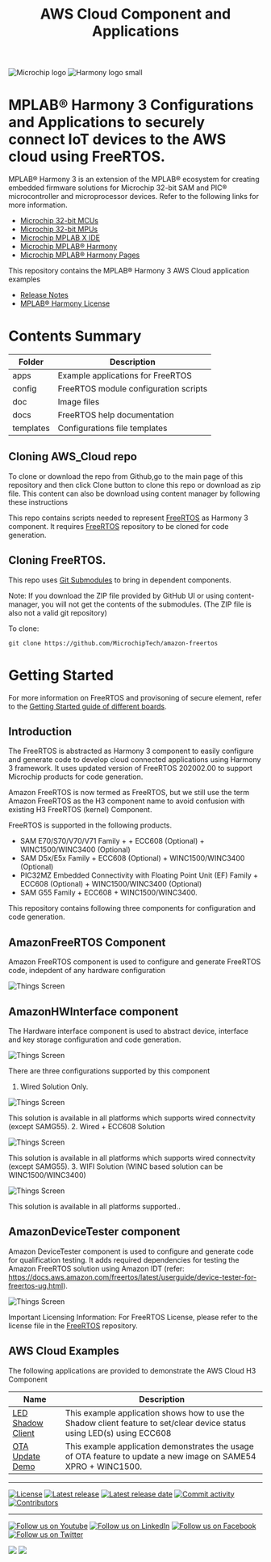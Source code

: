 ﻿---
title: AWS Cloud Component and Applications
has_children: true
has_toc: false
nav_order: 1
---
![Microchip logo](https://raw.githubusercontent.com/wiki/Microchip-MPLAB-Harmony/Microchip-MPLAB-Harmony.github.io/images/microchip_logo.png)
![Harmony logo small](https://raw.githubusercontent.com/wiki/Microchip-MPLAB-Harmony/Microchip-MPLAB-Harmony.github.io/images/microchip_mplab_harmony_logo_small.png)

# MPLAB® Harmony 3 Configurations and Applications to securely connect IoT devices to the AWS cloud using FreeRTOS.

MPLAB® Harmony 3 is an extension of the MPLAB® ecosystem for creating
embedded firmware solutions for Microchip 32-bit SAM and PIC® microcontroller
and microprocessor devices.  Refer to the following links for more information.

- [Microchip 32-bit MCUs](https://www.microchip.com/design-centers/32-bit)
- [Microchip 32-bit MPUs](https://www.microchip.com/design-centers/32-bit-mpus)
- [Microchip MPLAB X IDE](https://www.microchip.com/mplab/mplab-x-ide)
- [Microchip MPLAB® Harmony](https://www.microchip.com/mplab/mplab-harmony)
- [Microchip MPLAB® Harmony Pages](https://microchip-mplab-harmony.github.io/)

This repository contains the MPLAB® Harmony 3 AWS Cloud application examples

- [Release Notes](release_notes.md)
- [MPLAB® Harmony License](mplab_harmony_license.md)

# Contents Summary

| Folder    | Description                                                |
|-----------|------------------------------------------------------------|
| apps      | Example applications for FreeRTOS                   |
| config    | FreeRTOS module configuration scripts               |
| doc       | Image files           		         |
| docs      | FreeRTOS help documentation           		         |
| templates | Configurations file templates                              |


## Cloning AWS_Cloud repo

To clone or download the repo from Github,go to the main page of this repository and then click Clone button to clone this repo or download as zip file. This content can also be download using content manager by following these instructions

This repo contains scripts needed to represent [FreeRTOS](https://github.com/MicrochipTech/amazon-freertos) as Harmony 3 component. It requires [FreeRTOS](https://github.com/MicrochipTech/amazon-freertos) repository to be cloned for code generation.

## Cloning FreeRTOS.

This repo uses [Git Submodules](https://git-scm.com/book/en/v2/Git-Tools-Submodules) to bring in dependent components.

Note: If you download the ZIP file provided by GitHub UI or using content-manager, you will not get the contents of the submodules. (The ZIP file is also not a valid git repository)

To clone:
```
git clone https://github.com/MicrochipTech/amazon-freertos
```


# Getting Started

For more information on FreeRTOS and provisoning of secure element, refer to the [Getting Started guide of different boards](https://github.com/MicrochipTech/amazon-freertos/tree/mchpdev/vendors/microchip/boards).

## Introduction

The FreeRTOS is abstracted as Harmony 3 component to easily configure and generate code to develop cloud connected applications using Harmony 3 framework.
It uses updated version of FreeRTOS 202002.00 to support Microchip products for code generation.

Amazon FreeRTOS is now termed as FreeRTOS, but we still use the term Amazon FreeRTOS as the H3 component name to avoid confusion with 
existing H3 FreeRTOS (kernel) Component.

FreeRTOS is supported in the following products.

- SAM E70/S70/V70/V71 Family + + ECC608 (Optional) + WINC1500/WINC3400 (Optional)
- SAM D5x/E5x Family + ECC608 (Optional) + WINC1500/WINC3400 (Optional)
- PIC32MZ Embedded Connectivity with Floating Point Unit (EF) Family + ECC608 (Optional) + WINC1500/WINC3400 (Optional)
- SAM G55 Family + ECC608 + WINC1500/WINC3400.

This repository contains following three components for configuration and code generation.

## AmazonFreeRTOS Component 

Amazon FreeRTOS component is used to configure and generate FreeRTOS code, indepdent of any hardware configuration 

![Things Screen](doc/images/H3_Component_1.png)

## AmazonHWInterface component 

The Hardware interface component is used to abstract device, interface and key storage configuration and code generation. 

![Things Screen](doc/images/H3_Component_2.png)

There are three configurations supported by this component

1. Wired Solution Only.

![Things Screen](doc/images/image0.png)

This solution is available in all platforms which supports wired connectvity (except SAMG55).
2. Wired + ECC608 Solution 

![Things Screen](doc/images/image1.png)

This solution is available in all platforms which supports wired connectvity (except SAMG55).
3. WIFI Solution (WINC based solution can be WINC1500/WINC3400) 

![Things Screen](doc/images/image2.png)

This solution is available in all platforms supported..

## AmazonDeviceTester component 

Amazon DeviceTester component is used to configure and generate code for qualification testing. It adds required dependencies for testing the Amazon FreeRTOS solution using Amazon IDT (refer: https://docs.aws.amazon.com/freertos/latest/userguide/device-tester-for-freertos-ug.html). 

![Things Screen](doc/images/H3_Component_3.png) 

Important Licensing Information:
For FreeRTOS License, please refer to the license file in the [FreeRTOS](https://github.com/MicrochipTech/amazon-freertos/tree/mchpdev) repository. 



## AWS Cloud Examples

The following applications are provided to demonstrate the AWS Cloud H3 Component

| Name                                                                  | Description                                                        |
| --------                                                              | -----------                                                        |
| [LED Shadow Client](apps/led_shadow_client_ecc/readme.md)             | This example application shows how to use the Shadow client feature to set/clear device status using LED(s) using ECC608 |
| [OTA Update Demo](apps/ota_update_demo/readme.md)             		| This example application demonstrates the usage of OTA feature to update a new image on SAME54 XPRO + WINC1500. |



____

[![License](https://img.shields.io/badge/license-Harmony%20license-orange.svg)](https://github.com/Microchip-MPLAB-Harmony/aws_cloud/blob/master/mplab_harmony_license.md)
[![Latest release](https://img.shields.io/github/release/Microchip-MPLAB-Harmony/aws_cloud.svg)](https://github.com/Microchip-MPLAB-Harmony/aws_cloud/releases/latest)
[![Latest release date](https://img.shields.io/github/release-date/Microchip-MPLAB-Harmony/aws_cloud.svg)](https://github.com/Microchip-MPLAB-Harmony/aws_cloud/releases/latest)
[![Commit activity](https://img.shields.io/github/commit-activity/y/Microchip-MPLAB-Harmony/aws_cloud.svg)](https://github.com/Microchip-MPLAB-Harmony/aws_cloud/graphs/commit-activity)
[![Contributors](https://img.shields.io/github/contributors-anon/Microchip-MPLAB-Harmony/aws_cloud.svg)]()

____

[![Follow us on Youtube](https://img.shields.io/badge/Youtube-Follow%20us%20on%20Youtube-red.svg)](https://www.youtube.com/user/MicrochipTechnology)
[![Follow us on LinkedIn](https://img.shields.io/badge/LinkedIn-Follow%20us%20on%20LinkedIn-blue.svg)](https://www.linkedin.com/company/microchip-technology)
[![Follow us on Facebook](https://img.shields.io/badge/Facebook-Follow%20us%20on%20Facebook-blue.svg)](https://www.facebook.com/microchiptechnology/)
[![Follow us on Twitter](https://img.shields.io/twitter/follow/MicrochipTech.svg?style=social)](https://twitter.com/MicrochipTech)

[![](https://img.shields.io/github/stars/Microchip-MPLAB-Harmony/aws_cloud.svg?style=social)]()
[![](https://img.shields.io/github/watchers/Microchip-MPLAB-Harmony/aws_cloud.svg?style=social)]()


